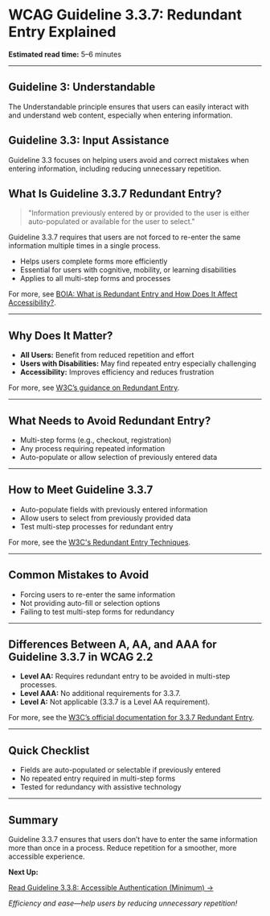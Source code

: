 <!---
title: 3.3.7 - Redundant Entry
series: Making the Web Accessible for All
description: A practical guide to WCAG Guideline 3.3.7 (Redundant Entry)—what it means, why it matters, and how to help users avoid entering the same information multiple times.
keywords: wcag 3.3.7, redundant entry, accessibility, web standards, user experience, form usability
image: WCAG-Series-3-3-7.png
imageAlt: Blue text on yellow background saying, "Web Content Accessibiilty Guiedlines (WCAG) 3.3.7 Explained, Redundant Entry"
status: published
date: 2025-07-03
excerpt: This guideline ensures users don't have to re-enter information they've already provided.
--->

# **WCAG Guideline 3.3.7: Redundant Entry Explained**

**Estimated read time:** 5–6 minutes

---

## **Guideline 3: Understandable**

The Understandable principle ensures that users can easily interact with and understand web content, especially when entering information.

## **Guideline 3.3: Input Assistance**

Guideline 3.3 focuses on helping users avoid and correct mistakes when entering information, including reducing unnecessary repetition.

## **What Is Guideline 3.3.7 Redundant Entry?**

<!-- [Illustration: Form with auto-filled fields and a user icon] -->

> "Information previously entered by or provided to the user is either auto-populated or available for the user to select."

Guideline 3.3.7 requires that users are not forced to re-enter the same information multiple times in a single process.

- Helps users complete forms more efficiently
- Essential for users with cognitive, mobility, or learning disabilities
- Applies to all multi-step forms and processes

For more, see [BOIA: What is Redundant Entry and How Does It Affect Accessibility?](https://www.boia.org/blog/what-is-redundant-entry-and-how-does-it-affect-accessibility).

---

## **Why Does It Matter?**

<!-- [Infographic: Auto-fill icon, user with assistive tech, and form fields] -->

- **All Users:** Benefit from reduced repetition and effort
- **Users with Disabilities:** May find repeated entry especially challenging
- **Accessibility:** Improves efficiency and reduces frustration

For more, see [W3C’s guidance on Redundant Entry](https://www.w3.org/WAI/WCAG22/Understanding/redundant-entry.html).

---

## **What Needs to Avoid Redundant Entry?**

<!-- [Grid: Multi-step forms, checkout processes, and registration flows] -->

- Multi-step forms (e.g., checkout, registration)
- Any process requiring repeated information
- Auto-populate or allow selection of previously entered data

---

## **How to Meet Guideline 3.3.7**

<!-- [Side-by-side: Good example (auto-filled fields) vs. Bad example (user re-entering info)] -->

- Auto-populate fields with previously entered information
- Allow users to select from previously provided data
- Test multi-step processes for redundant entry

For more, see the [W3C's Redundant Entry Techniques](https://www.w3.org/WAI/WCAG22/Techniques/general/G211).

---

## **Common Mistakes to Avoid**

<!-- [Do/Don't graphic: Left side with auto-filled fields, right side with repeated entry] -->

- Forcing users to re-enter the same information
- Not providing auto-fill or selection options
- Failing to test multi-step forms for redundancy

---

## **Differences Between A, AA, and AAA for Guideline 3.3.7 in WCAG 2.2**

<!-- [Infographic: Three columns labeled A, AA, AAA with example requirements for each] -->

- **Level AA:** Requires redundant entry to be avoided in multi-step processes.
- **Level AAA:** No additional requirements for 3.3.7.
- **Level A:** Not applicable (3.3.7 is a Level AA requirement).

For more, see the [W3C’s official documentation for 3.3.7 Redundant Entry](https://www.w3.org/WAI/WCAG22/Understanding/redundant-entry.html).

---

## **Quick Checklist**

<!-- [Checklist graphic: Icons for auto-fill, user, and form fields] -->

- Fields are auto-populated or selectable if previously entered
- No repeated entry required in multi-step forms
- Tested for redundancy with assistive technology

---

## **Summary**

<!-- [Illustration: User completing a form with auto-filled fields] -->

Guideline 3.3.7 ensures that users don’t have to enter the same information more than once in a process. Reduce repetition for a smoother, more accessible experience.

**Next Up:**

[Read Guideline 3.3.8: Accessible Authentication (Minimum) →](WCAG-Guideline-3-3-8-Accessible-Authentication-Minimum-Explained)

*Efficiency and ease—help users by reducing unnecessary repetition!*

